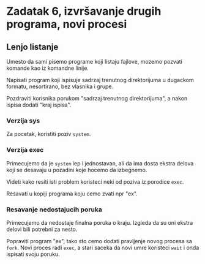 # Zadatak 6, izvršavanje drugih programa, novi procesi

## Lenjo listanje

Umesto da sami pisemo programe koji listaju fajlove, mozemo pozvati komande kao iz komandne linije.

Napisati program koji ispisuje sadrzaj trenutnog direktorijuma u dugackom formatu, nesortirano, bez vlasnika i grupe.

Pozdraviti korisnika porukom "sadrzaj trenutnog direktorijuma", a nakon ispisa dodati "kraj ispisa".

### Verzija sys

Za pocetak, koristiti poziv `system`.

### Verzija exec

Primecujemo da je `system` lep i jednostavan, ali da ima dosta ekstra delova koji se desavaju u pozadini koje hocemo da izbegnemo.

Videti kako resiti isti problem koristeci neki od poziva iz porodice `exec`.

Resavati u kopiji programa koju cemo zvati npr "ex".

### Resavanje nedostajucih poruka

Primecujemo da nedostaje finalna poruka o kraju. Izgleda da su oni ekstra delovi bili potrebni za nesto.

Popraviti program "ex", tako sto cemo dodati pravljenje novog procesa sa `fork`. Novi proces radi `exec`, a stari saceka da novi umre koristeci `wait` i onda ispisati svoju poruku.

